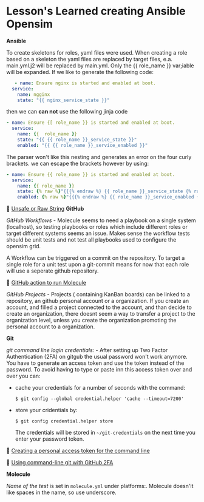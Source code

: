 

Lesson's Learned creating Ansible Opensim
=========================================

**Ansible**

To create skeletons for roles, yaml files were used. When creating a role based on a skeleton the yaml files are replaced by target files, e.a. main.yml.j2 will be replaced by main.yml. Only the {{ role_name }} var;iable will be expanded. 
If we like to generate the following code:
```YAML
   - name: Ensure nginx is started and enabled at boot.
  service:
    name: ngginx
    state: "{{ nginx_service_state }}"
```

then we can **can not** use the following jinja code

```YAML
- name: Ensure {[ role_name }} is started and enabled at boot.
  service:
    name: {{  role_name }}
    state: "{{ {{ role_name }}_service_state }}"
    enabled: "{{ {{ role_name }}_service_enabled }}"
```

The parser won't like this nesting and generates an error on the four curly brackets. we can escape the brackets however by using:

```YAML
- name: Ensure {{ role_name }} is started and enabled at boot.
  service:
    name: {{ role_name }}
    state: {% raw %}"{{{% endraw %} {{ role_name }}_service_state {% raw %}}}"{% endraw %}
    enabled: {% raw %}"{{{% endraw %} {{ role_name }}_service_enabled {% raw %}}}"{% endraw %}
```

:link: [Unsafe or Raw String](https://docs.ansible.com/ansible/latest/user_guide/playbooks_advanced_syntax.html#unsafe-or-raw-strings)
**GitHub**

*GitHub Workflows* - Molecule seems to need a playbook on a single system (localhost), so testing playbooks or roles which include different roles or target different systems seems an issue. Makes sense the workflow tests should be unit tests and not test all playbooks used to configure the opensim grid.

A Workflow can be triggered on a commit on the repository. To target a single role for a unit test upon a git-commit means for now that each role will use a seperate github repository.

:link: [GitHub action to run Molecule](https://robertdebock.nl/2019/12/20/github-action-to-run-molecule.html)

*GitHub Projects* - Projects ( containing KanBan boards) can be linked to a repository, an github personal account or a organization. If you create an account, and filled a project connected to the account, and than decide to create an organization, there doesnt seem a way to transfer a project to the organization level, unless you create the organization promoting the personal account to a organization.

**Git**

*git command line login credentials:* - 
After setting up Two Factor Authentication (2FA) on gitgub the usual password won't work anymore. You have to generate an access token and use the token instead of the password.
To avoid having to type or paste inn this access token over and over you can:
-  cache your credentials for a number of seconds with the command:

   `$ git config --global credential.helper 'cache --timeout=7200'`
-  store your cridentials by:

   `$ git config credential.helper store`

   The credentials will be stored in `~/git-credentials` on the next time you enter your password token.

:link: [Creating a personal access token for the command line](https://help.github.com/en/github/authenticating-to-github/creating-a-personal-access-token-for-the-command-line)

:link: [Using command-line git with GitHub 2FA](http://gmacario.github.io/2017/08/08/cmdline-git-with-github-2fa.html)

**Molecule**

*Name of the test* is set in `molecule.yml` under platforms:. Molecule doesn'lt like spaces in the name, so use underscore.
